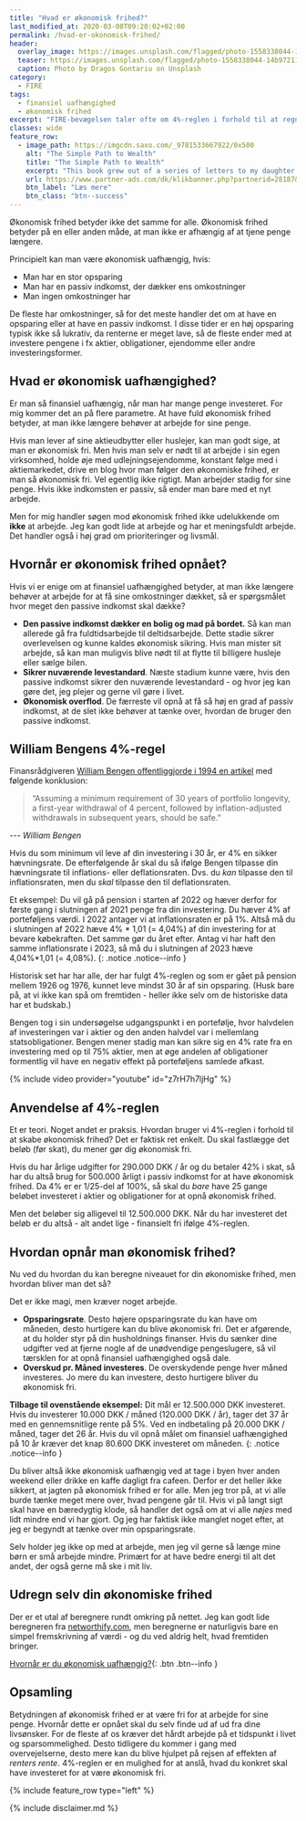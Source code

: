 ```yaml
---
title: "Hvad er økonomisk frihed?"
last_modified_at: 2020-03-08T09:20:02+02:00
permalink: /hvad-er-okonomisk-frihed/
header:
  overlay_image: https://images.unsplash.com/flagged/photo-1558338044-14b972111f16?ixlib=rb-1.2.1&ixid=eyJhcHBfaWQiOjEyMDd9&auto=format&fit=crop&w=1500&q=80
  teaser: https://images.unsplash.com/flagged/photo-1558338044-14b972111f16?ixlib=rb-1.2.1&ixid=eyJhcHBfaWQiOjEyMDd9&auto=format&fit=crop&w=400&q=80
  caption: Photo by Dragos Gontariu on Unsplash
category:
  - FIRE
tags:
  - finansiel uafhængighed
  - økonomisk frihed
excerpt: "FIRE-bevægelsen taler ofte om 4%-reglen i forhold til at regne ud, hvornår man er økonomisk uafhængig og har opnået finansiel frihed."
classes: wide
feature_row:
  - image_path: https://imgcdn.saxo.com/_9781533667922/0x500
    alt: "The Simple Path to Wealth"
    title: "The Simple Path to Wealth"
    excerpt: "This book grew out of a series of letters to my daughter concerning various things-mostly about money and investing-she was not yet quite ready to hear. Since money is the single most powerful tool we have for navigating this complex world we've created, understanding it is critical."
    url: https://www.partner-ads.com/dk/klikbanner.php?partnerid=28187&bannerid=43264&htmlurl=https://www.saxo.com/dk/the-simple-path-to-wealth_j-l-collins_paperback_9781533667922
    btn_label: "Læs mere"
    btn_class: "btn--success"
---
```


Økonomisk frihed betyder ikke det samme for alle. Økonomisk frihed betyder på en eller anden måde, at man ikke er afhængig af at tjene penge længere. 

Principielt kan man være økonomisk uafhængig, hvis: 

- Man har en stor opsparing
- Man har en passiv indkomst, der dækker ens omkostninger
- Man ingen omkostninger har

De fleste har omkostninger, så for det meste handler det om at have en opsparing eller at have en passiv indkomst. I disse tider er en høj opsparing typisk ikke så lukrativ, da renterne er meget lave, så de fleste ender med at investere pengene i fx aktier, obligationer, ejendomme eller andre investeringsformer.

## Hvad er økonomisk uafhængighed?

Er man så finansiel uafhængig, når man har mange penge investeret. For mig kommer det an på flere parametre. At have fuld økonomisk frihed betyder, at man ikke længere behøver at arbejde for sine penge.

Hvis man lever af sine aktieudbytter eller huslejer, kan man godt sige, at man er økonomisk fri. Men hvis man selv er nødt til at arbejde i sin egen virksomhed, holde øje med udlejningsejendomme, konstant følge med i aktiemarkedet, drive en blog hvor man følger den økonomiske frihed, er man så økonomisk fri. Vel egentlig ikke rigtigt. Man arbejder stadig for sine penge. Hvis ikke indkomsten er passiv, så ender man bare med et nyt arbejde. 

Men for mig handler søgen mod økonomisk frihed ikke udelukkende om **ikke** at arbejde. Jeg kan godt lide at arbejde og har et meningsfuldt arbejde. Det handler også i høj grad om prioriteringer og livsmål.

## Hvornår er økonomisk frihed opnået?

Hvis vi er enige om at finansiel uafhængighed betyder, at man ikke længere behøver at arbejde for at få sine omkostninger dækket, så er spørgsmålet hvor meget den passive indkomst skal dække?

- **Den passive indkomst dækker en bolig og mad på bordet.** Så kan man allerede gå fra fuldtidsarbejde til deltidsarbejde. Dette stadie sikrer overlevelsen og kunne kaldes økonomisk sikring. Hvis man mister sit arbejde, så kan man muligvis blive nødt til at flytte til billigere husleje eller sælge bilen. 
- **Sikrer nuværende levestandard**. Næste stadium kunne være, hvis den passive indkomst sikrer den nuværende levestandard - og hvor jeg kan gøre det, jeg plejer og gerne vil gøre i livet.
- **Økonomisk overflod**. De færreste vil opnå at få så høj en grad af passiv indkomst, at de slet ikke behøver at tænke over, hvordan de bruger den passive indkomst.

## William Bengens 4%-regel

Finansrådgiveren [William Bengen offentliggjorde i 1994 en artikel](http://www.retailinvestor.org/pdf/Bengen1.pdf) med følgende konklusion:

> “Assuming a minimum requirement of 30 years of portfolio longevity, a first-year withdrawal of 4 percent, followed by inflation-adjusted withdrawals in subsequent years, should be safe.”

--- <cite>William Bengen</cite>

Hvis du som minimum vil leve af din investering i 30 år, er 4% en sikker hævningsrate. De efterfølgende år skal du så ifølge Bengen tilpasse din hævningsrate til inflations- eller deflationsraten. Dvs. du _kan_ tilpasse den til inflationsraten, men du _skal_ tilpasse den til deflationsraten.

Et eksempel: Du vil gå på pension i starten af 2022 og hæver derfor for første gang i slutningen af 2021 penge fra din investering. Du hæver 4% af porteføljens værdi. I 2022 antager vi at inflationsraten er på 1%. Altså må du i slutningen af 2022 hæve 4% * 1,01 (= 4,04%) af din investering for at bevare købekraften. Det samme gør du året efter. Antag vi har haft den samme inflationsrate i 2023, så må du i slutningen af 2023 hæve 4,04%*1,01 (= 4,08%).
{: .notice .notice--info }

Historisk set har har alle, der har fulgt 4%-reglen og som er gået på pension mellem 1926 og 1976, kunnet leve mindst 30 år af sin opsparing. (Husk bare på, at vi ikke kan spå om fremtiden - heller ikke selv om de historiske data har et budskab.)

Bengen tog i sin undersøgelse udgangspunkt i en portefølje, hvor halvdelen af investeringen var i aktier og den anden halvdel var i mellemlang statsobligationer. Bengen mener stadig man kan sikre sig en 4% rate fra en investering med op til 75% aktier, men at øge andelen af obligationer formentlig vil have en negativ effekt på porteføljens samlede afkast.

{% include video provider="youtube" id="z7rH7h7ljHg" %}

## Anvendelse af 4%-reglen

Et er teori. Noget andet er praksis. Hvordan bruger vi 4%-reglen i forhold til at skabe økonomisk frihed? Det er faktisk ret enkelt. Du skal fastlægge det beløb (før skat), du mener gør dig økonomisk fri.

Hvis du har årlige udgifter for 290.000 DKK / år og du betaler 42% i skat, så har du altså brug for 500.000 årligt i passiv indkomst for at have økonomisk frihed. Da 4% er er 1/25-del af 100%, så skal du _bare_ have 25 gange beløbet investeret i aktier og obligationer for at opnå økonomisk frihed.

Men det beløber sig alligevel til 12.500.000 DKK. Når du har investeret det beløb er du altså - alt andet lige - finansielt fri ifølge 4%-reglen. 

## Hvordan opnår man økonomisk frihed?

Nu ved du hvordan du kan beregne niveauet for din økonomiske frihed, men hvordan bliver man det så?

Det er ikke magi, men kræver noget arbejde.

- **Opsparingsrate**. Desto højere opsparingsrate du kan have om måneden, desto hurtigere kan du blive økonomisk fri. Det er afgørende, at du holder styr på din husholdnings finanser. Hvis du sænker dine udgifter ved at fjerne nogle af de unødvendige pengeslugere, så vil tærsklen for at opnå finansiel uafhængighed også dale.
- **Overskud pr. Måned investeres**. De overskydende penge hver måned investeres. Jo mere du kan investere, desto hurtigere bliver du økonomisk fri.

**Tilbage til ovenstående eksempel:** Dit mål er 12.500.000 DKK investeret. Hvis du investerer 10.000 DKK / måned (120.000 DKK / år), tager det 37 år med en gennemsnitlige rente på 5%. Ved en indbetaling på 20.000 DKK / måned, tager det 26 år. Hvis du vil opnå målet om finansiel uafhængighed på 10 år kræver det knap 80.600 DKK investeret om måneden.
{: .notice .notice--info }

Du bliver altså ikke økonomisk uafhængig ved at tage i byen hver anden weekend eller drikke en kaffe dagligt fra cafeen. Derfor er det heller ikke sikkert, at jagten på økonomisk frihed er for alle. Men jeg tror på, at vi alle burde tænke meget mere over, hvad pengene går til. Hvis vi på langt sigt skal have en bæredygtig klode, så handler det også om at vi alle _nøjes_ med lidt mindre end vi har gjort. Og jeg har faktisk ikke manglet noget efter, at jeg er begyndt at tænke over min opsparingsrate. 

Selv holder jeg ikke op med at arbejde, men jeg vil gerne så længe mine børn er små arbejde mindre. Primært for at have bedre energi til alt det andet, der også gerne må ske i mit liv.

## Udregn selv din økonomiske frihed

Der er et utal af beregnere rundt omkring på nettet. Jeg kan godt lide beregneren fra [networthify.com](https://networthify.com/calculator/earlyretirement?income=600000&initialBalance=2000000&expenses=300000&annualPct=5&withdrawalRate=4), men beregnerne er naturligvis bare en simpel fremskrivning af værdi - og du ved aldrig helt, hvad fremtiden bringer.

[Hvornår er du økonomisk uafhængig?](https://networthify.com/calculator/earlyretirement?income=600000&initialBalance=2000000&expenses=300000&annualPct=5&withdrawalRate=4){: .btn .btn--info }

## Opsamling

Betydningen af økonomisk frihed er at være fri for at arbejde for sine penge. Hvornår dette er opnået skal du selv finde ud af ud fra dine livsønsker. For de fleste af os kræver det hårdt arbejde på et tidspunkt i livet og sparsommelighed. Desto tidligere du kommer i gang med overvejelserne, desto mere kan du blive hjulpet på rejsen af effekten af _renters rente_. 4%-reglen er en mulighed for at anslå, hvad du konkret skal have investeret for at være økonomisk fri.

{% include feature_row type="left" %}

{% include disclaimer.md %}
